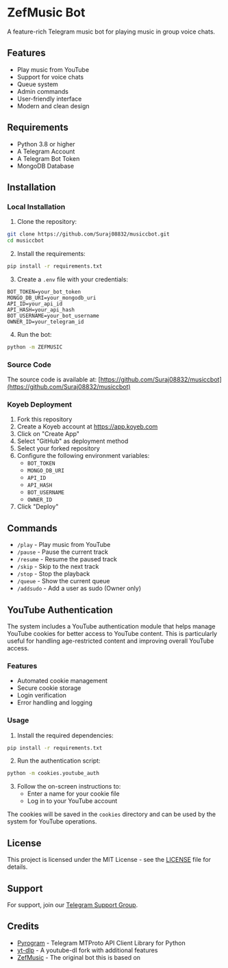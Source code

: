 # ZefMusic Bot

A feature-rich Telegram music bot for playing music in group voice chats.

## Features

- Play music from YouTube
- Support for voice chats
- Queue system
- Admin commands
- User-friendly interface
- Modern and clean design

## Requirements

- Python 3.8 or higher
- A Telegram Account
- A Telegram Bot Token
- MongoDB Database

## Installation

### Local Installation

1. Clone the repository:
```bash
git clone https://github.com/Suraj08832/musiccbot.git
cd musiccbot
```

2. Install the requirements:
```bash
pip install -r requirements.txt
```

3. Create a `.env` file with your credentials:
```env
BOT_TOKEN=your_bot_token
MONGO_DB_URI=your_mongodb_uri
API_ID=your_api_id
API_HASH=your_api_hash
BOT_USERNAME=your_bot_username
OWNER_ID=your_telegram_id
```

4. Run the bot:
```bash
python -m ZEFMUSIC
```

### Source Code

The source code is available at: [https://github.com/Suraj08832/musiccbot](https://github.com/Suraj08832/musiccbot)

### Koyeb Deployment

1. Fork this repository
2. Create a Koyeb account at https://app.koyeb.com
3. Click on "Create App"
4. Select "GitHub" as deployment method
5. Select your forked repository
6. Configure the following environment variables:
   - `BOT_TOKEN`
   - `MONGO_DB_URI`
   - `API_ID`
   - `API_HASH`
   - `BOT_USERNAME`
   - `OWNER_ID`
7. Click "Deploy"

## Commands

- `/play` - Play music from YouTube
- `/pause` - Pause the current track
- `/resume` - Resume the paused track
- `/skip` - Skip to the next track
- `/stop` - Stop the playback
- `/queue` - Show the current queue
- `/addsudo` - Add a user as sudo (Owner only)

## YouTube Authentication

The system includes a YouTube authentication module that helps manage YouTube cookies for better access to YouTube content. This is particularly useful for handling age-restricted content and improving overall YouTube access.

### Features
- Automated cookie management
- Secure cookie storage
- Login verification
- Error handling and logging

### Usage
1. Install the required dependencies:
```bash
pip install -r requirements.txt
```

2. Run the authentication script:
```bash
python -m cookies.youtube_auth
```

3. Follow the on-screen instructions to:
   - Enter a name for your cookie file
   - Log in to your YouTube account

The cookies will be saved in the `cookies` directory and can be used by the system for YouTube operations.

## License

This project is licensed under the MIT License - see the [LICENSE](LICENSE) file for details.

## Support

For support, join our [Telegram Support Group](https://t.me/zefronmusic).

## Credits

- [Pyrogram](https://github.com/pyrogram/pyrogram) - Telegram MTProto API Client Library for Python
- [yt-dlp](https://github.com/yt-dlp/yt-dlp) - A youtube-dl fork with additional features
- [ZefMusic](https://github.com/Suraj08832/musiccbot) - The original bot this is based on 